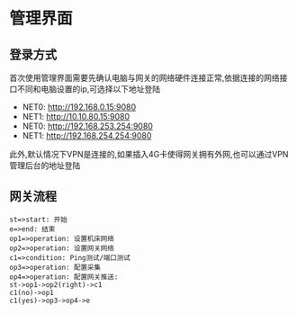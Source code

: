 # 管理界面

## 登录方式
首次使用管理界面需要先确认电脑与网关的网络硬件连接正常,依据连接的网络接口不同和电脑设置的ip,可选择以下地址登陆
* NET0: <http://192.168.0.15:9080>
* NET1: <http://10.10.80.15:9080>
* NET0: <http://192.168.253.254:9080>
* NET1: <http://192.168.254.254:9080>

此外,默认情况下VPN是连接的,如果插入4G卡使得网关拥有外网,也可以通过VPN管理后台的地址登陆


## 网关流程

```flow
st=>start: 开始
e=>end: 结束
op1=>operation: 设置机床网络
op2=>operation: 设置网关网络
c1=>condition: Ping测试/端口测试
op3=>operation: 配置采集
op4=>operation: 配置网关推送:
st->op1->op2(right)->c1
c1(no)->op1
c1(yes)->op3->op4->e
```
